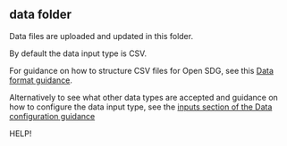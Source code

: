 ## data folder

Data files are uploaded and updated in this folder.

By default the data input type is CSV.

For guidance on how to structure CSV files for Open SDG, see this [Data format guidance](https://open-sdg.readthedocs.io/en/latest/data-format/).

Alternatively to see what other data types are accepted and guidance on how to configure the data input type, see the [inputs section of the Data configuration guidance](https://open-sdg.readthedocs.io/en/latest/data-configuration/#inputs)

HELP!
